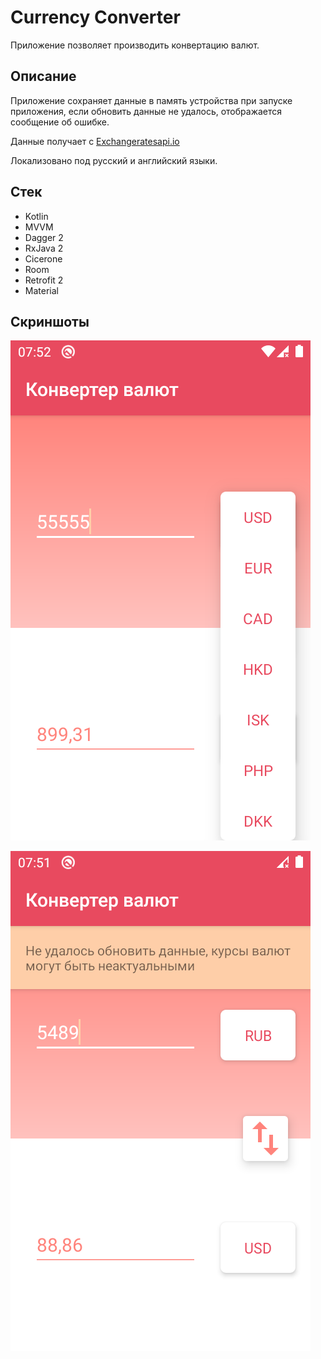 # Currency Converter

Приложение позволяет производить конвертацию валют.

## Описание

Приложение сохраняет данные в память устройства при запуске приложения, если обновить данные не удалось, отображается сообщение об ошибке.

Данные получает с [Exchangeratesapi.io](https://exchangeratesapi.io/)

Локализовано под русский и английский языки.

## Стек

* Kotlin
* MVVM
* Dagger 2
* RxJava 2
* Cicerone
* Room
* Retrofit 2
* Material

## Скриншоты

![](https://raw.githubusercontent.com/nyahonk/CurrencyConverter/master/screenshots/Screenshot_normal.png)

![](https://raw.githubusercontent.com/nyahonk/CurrencyConverter/master/screenshots/Screenshot_warning.png)

